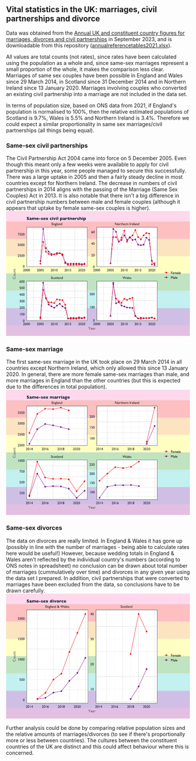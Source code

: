 ## Vital statistics in the UK: marriages, civil partnerships and divorce

Data was obtained from the [Annual UK and constituent country figures for marriages, divorces and civil partnerships](https://www.ons.gov.uk/peoplepopulationandcommunity/populationandmigration/populationestimates/datasets/vitalstatisticspopulationandhealthreferencetables) in September 2023, and is downloadable from this repository ([annualreferencetables2021.xlsx](https://github.com/PlantsGenesBugs/ONSdata/blob/main/samesex_marriage/annualreferencetables2021.xlsx)).

All values are total counts (not rates), since rates have been calculated using the population as a whole and, since same-sex marriages represent a small proportion of the whole, it makes the comparison less clear. Marriages of same sex couples have been possible in England and Wales since 29 March 2014, in Scotland since 31 December 2014 and in Northern Ireland since 13 January 2020. Marriages involving couples who converted an existing civil partnership into a marriage are not included in the data set. 

In terms of population size, based on ONS data from 2021, if England's population is normalised to 100%, then the relative estimated populations of Scotland is 9.7%, Wales is 5.5% and Northern Ireland is 3.4%. Therefore we could expect a similar proportionality in same sex marriages/civil partnerships (all things being equal).

### Same-sex civil partnerships
The Civil Partnership Act 2004 came into force on 5 December 2005. Even though this meant only a few weeks were available to apply for civil partnership in this year, some people managed to secure this successfully. There was a large uptake in 2005 and then a fairly steady decline in most countries except for Northern Ireland. The decrease in numbers of civil partnerships in 2014 aligns with the passing of the Marriage (Same Sex Couples) Act in 2013. It is also notable that there isn't a big difference in civil partnership numbers between male and female couples (although it appears that uptake by female same-sex couples is higher).
![Four dotplots showing the trends of same-sex civil partnerships over time starting in 2004](https://github.com/PlantsGenesBugs/ONSdata/blob/main/samesex_marriage/ss_civil.png)


### Same-sex marriage
The first same-sex marriage in the UK took place on 29 March 2014 in all countries except Northern Ireland, which only allowed this since 13 January 2020. In general, there are more female same-sex marriages than male, and more marriages in England than the other countries (but this is expected due to the differences in total population). 
![Four dotplots showing the trends of same-sex marriages over time starting in 2014](https://github.com/PlantsGenesBugs/ONSdata/blob/main/samesex_marriage/ss_marriage.png)


### Same-sex divorces
The data on divorces are really limited. In England & Wales it has gone up (possibly in line with the number of marriages - being able to calculate rates here would be useful!) However, because wedding totals in England & Wales aren't reflected by the individual country's numbers (according to ONS notes in spreadsheet) no conclusion can be drawn about total number of marriages (cummulatively over time) and divorces in any given year using the data set I prepared. In addition, civil partnerships that were converted to marriages have been excluded from the data, so conclusions have to be drawn carefully.
![Two dotplots showing the trends of same-sex divorces in England & Wales (one plot) and Scotland (another plot). No data is available for NI](https://github.com/PlantsGenesBugs/ONSdata/blob/main/samesex_marriage/ss_div.png)

Further analysis could be done by comparing relative population sizes and the relative amounts of marriages/divorces (to see if there's proportionally more or less between countries). The cultures between the constituent countries of the UK are distinct and this could affect behaviour where this is concerned.

